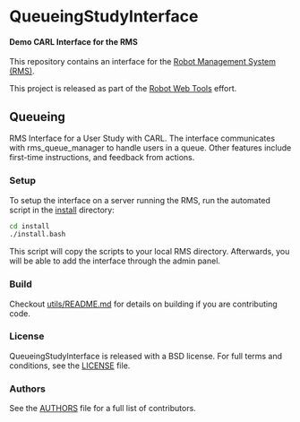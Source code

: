QueueingStudyInterface
=================

#### Demo CARL Interface for the RMS

This repository contains an interface for the [Robot Management System (RMS)](https://github.com/WPI-RAIL/rms).

This project is released as part of the [Robot Web Tools](http://robotwebtools.org/) effort.

## Queueing

RMS Interface for a User Study with CARL. The interface communicates with rms_queue_manager to handle users in a queue. Other features include first-time instructions, and feedback from actions. 

### Setup
To setup the interface on a server running the RMS, run the automated script in the [install](install) directory:

```bash
cd install
./install.bash
```

This script will copy the scripts to your local RMS directory. Afterwards, you will be able to add the interface through the admin panel.

### Build
Checkout [utils/README.md](utils/README.md) for details on building if you are contributing code.

### License
QueueingStudyInterface is released with a BSD license. For full terms and conditions, see the [LICENSE](LICENSE) file.

### Authors
See the [AUTHORS](AUTHORS.md) file for a full list of contributors.
